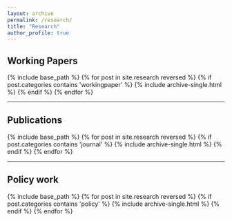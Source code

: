 ```yaml
---
layout: archive
permalink: /research/
title: "Research"
author_profile: true
---
```


## Working Papers

{% include base_path %}
{% for post in site.research reversed %}
  {% if post.categories contains 'workingpaper' %}
  {% include archive-single.html %}
    {% endif %}
{% endfor %}

<hr class="new1">

## Publications

{% include base_path %}
{% for post in site.research reversed %}
  {% if post.categories contains 'journal' %}
  {% include archive-single.html %}
    {% endif %}
{% endfor %}

<hr class="new1">

## Policy work

{% include base_path %}
{% for post in site.research reversed %}
  {% if post.categories contains 'policy' %}
  {% include archive-single.html %}
    {% endif %}
{% endfor %}



